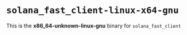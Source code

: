 # `solana_fast_client-linux-x64-gnu`

This is the **x86_64-unknown-linux-gnu** binary for `solana_fast_client`
